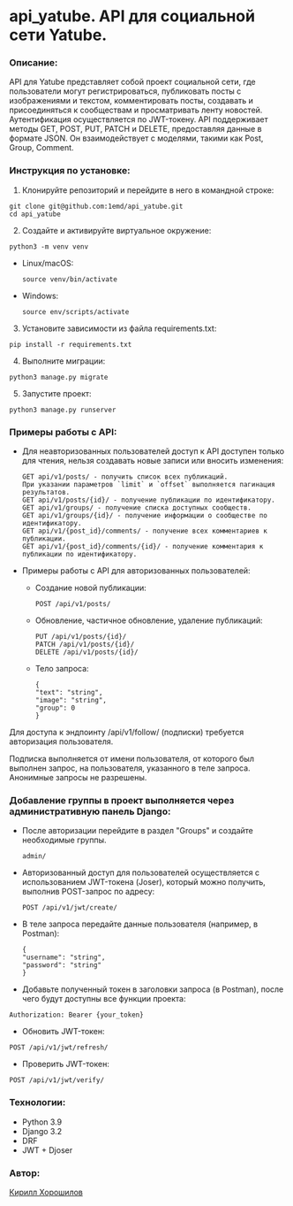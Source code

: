 # api_yatube. API для социальной сети Yatube.

### Описание:

API для Yatube представляет собой проект социальной сети, где пользователи могут регистрироваться, публиковать посты с изображениями и текстом, комментировать посты, создавать и присоединяться к сообществам и просматривать ленту новостей. Аутентификация осуществляется по JWT-токену. API поддерживает методы GET, POST, PUT, PATCH и DELETE, предоставляя данные в формате JSON. Он взаимодействует с моделями, такими как Post, Group, Comment.

### Инструкция по установке:

1. Клонируйте репозиторий и перейдите в него в командной строке:
  ```
  git clone git@github.com:1emd/api_yatube.git
  cd api_yatube
  ```
2. Создайте и активируйте виртуальное окружение:
  ```
  python3 -m venv venv
  ```
- Linux/macOS:

  ```
  source venv/bin/activate
  ```

- Windows:
  ```
  source env/scripts/activate
  ```

3. Установите зависимости из файла requirements.txt:
  ```
  pip install -r requirements.txt
  ```

4. Выполните миграции:
  ```
  python3 manage.py migrate
  ```

5. Запустите проект:
  ```
  python3 manage.py runserver
  ```

### Примеры работы с API:

- Для неавторизованных пользователей доступ к API доступен только для чтения, нельзя создавать новые записи или вносить изменения:
  ```
  GET api/v1/posts/ - получить список всех публикаций.
  При указании параметров `limit` и `offset` выполняется пагинация результатов.
  GET api/v1/posts/{id}/ - получение публикации по идентификатору.
  GET api/v1/groups/ - получение списка доступных сообществ.
  GET api/v1/groups/{id}/ - получение информации о сообществе по идентификатору.
  GET api/v1/{post_id}/comments/ - получение всех комментариев к публикации.
  GET api/v1/{post_id}/comments/{id}/ - получение комментария к публикации по идентификатору.
  ```

- Примеры работы с API для авторизованных пользователей:
   - Создание новой публикации:
     ```
     POST /api/v1/posts/
     ```
   - Обновление, частичное обновление, удаление публикаций:
     ```
     PUT /api/v1/posts/{id}/
     PATCH /api/v1/posts/{id}/
     DELETE /api/v1/posts/{id}/
     
     ```
  - Тело запроса:
    ```
    {
    "text": "string",
    "image": "string",
    "group": 0
    }
    ```
Для доступа к эндпоинту /api/v1/follow/ (подписки) требуется авторизация пользователя.

Подписка выполняется от имени пользователя, от которого был выполнен запрос, на пользователя, указанного в теле запроса. Анонимные запросы не разрешены.

### Добавление группы в проект выполняется через административную панель Django:

- После авторизации перейдите в раздел "Groups" и создайте необходимые группы.
  ```
  admin/
  ```
  
- Авторизованный доступ для пользователей осуществляется с использованием JWT-токена (Joser), который можно получить, выполнив POST-запрос по адресу:
  ```
  POST /api/v1/jwt/create/
  ```
  
- В теле запроса передайте данные пользователя (например, в Postman):
  ```
  {
  "username": "string",
  "password": "string"
  }
  ```
  
- Добавьте полученный токен в заголовки запроса (в Postman), после чего будут доступны все функции проекта:
```
Authorization: Bearer {your_token}
```

- Обновить JWT-токен:
```
POST /api/v1/jwt/refresh/
```

- Проверить JWT-токен:
```
POST /api/v1/jwt/verify/
```

### Технологии:

- Python 3.9
- Django 3.2
- DRF 
- JWT + Djoser

### Автор:
[Кирилл Хорошилов](https://github.com/1emd)
